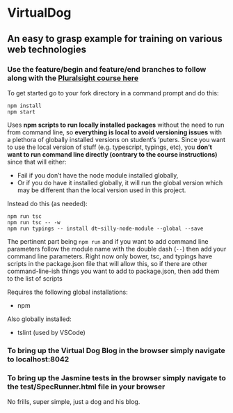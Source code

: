 # VirtualDog
## An easy to grasp example for training on various web technologies

### Use the **feature/begin** and **feature/end** branches to follow along with the [Pluralsight course here](https://www.pluralsight.com/courses/javascript-jasmine-typescript) 

To get started go to your fork directory in a command prompt and do this:

```
npm install
npm start
```

Uses **npm scripts to run locally installed packages** without the need to run from command line, so **everything is local to avoid versioning issues** with a plethora of globally installed versions on student’s ‘puters. 
Since you want to use the local version of stuff (e.g. typescript, typings, etc), you **don’t want to run command line directly (contrary to the course instructions)** since that will either:
- Fail if you don’t have the node module installed globally, 
- Or if you do have it installed globally, it will run the global version which may be different than the local version used in this project.

Instead do this (as needed):
```
npm run tsc 
npm run tsc -- -w
npm run typings -- install dt~silly-node-module --global --save
```

The pertinent part being `npm run` and if you want to add command line parameters follow the module name with the double dash (`--`) then add your command line parameters.
Right now only bower, tsc, and typings have scripts in the package.json file that will allow this, so if there are other command-line-ish things you want to add to package.json, then add them to the list of scripts
 
Requires the following global installations:

- npm

Also globally installed:

- tslint (used by VSCode) 

### To bring up the Virtual Dog Blog in the browser simply navigate to localhost:8042

### To bring up the Jasmine tests in the browser simply navigate to the test/SpecRunner.html file in your browser

No frills, super simple, just a dog and his blog.